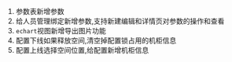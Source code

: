 1. 参数表新增参数
2. 给人员管理绑定新增参数,支持新建编辑和详情页对参数的操作和查看
3. `echart`视图新增导出图片功能
4. 配置下线如果释放空间,清空掉配置锁占用的机柜信息
5. 配置上线选择空间位置,给配置新增机柜信息